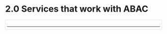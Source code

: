 # 2.0 Services that work with ABAC
<div style="overflow-y: scroll; height: 20px; border: 1px solid #ddd; padding: 5px;">

| Service/Resource | ABAC Access |
|------------------|-------------|
| AWS Account Management | No |
|AWS Activate Console| No |
|AWS Amplify Admin|	No|
|AWS Amplify|	Partial|
|AWS Amplify UI Builder|	Yes|
|Apache Kafka APIs for Amazon MSK clusters|	No|
|Amazon API Gateway|	No|
|Amazon API Gateway Management|	Yes|
|Amazon API Gateway Management V2|	Yes|
|AWS App Studio|	No|
|AWS App2Container|	No|
|AWS AppConfig|	Yes|
|AWS AppFabric|	Yes|
|Amazon AppFlow|	Yes|
|Amazon AppIntegrations|	Yes|
|Application Auto Scaling|	Yes|
|AWS Application Cost Profiler|	No|
|AWS Application Discovery  Arsenal|	No|
|AWS Application Discovery Service|	No|
|AWS Application Migration Service|	Yes|
|AWS Application Transformation Service|	No|
|AWS App Mesh|	Yes|
|AWS App Mesh Preview|	No|
|AWS App Runner|	Yes|
|Amazon AppStream 2.0|	Yes|
|AWS AppSync|	Yes|
|AWS Artifact|	No|
|Amazon Athena|	Yes|
|AWS Audit Manager|	Yes|
|AWS Auto Scaling|	No|
|AWS B2B Data Interchange|	Yes|
|AWS Backup|	Yes|
|AWS Backup Gateway|	Yes|
|AWS Backup storage|	No|
|AWS Batch|	Yes|
|Amazon Bedrock|	Yes|
|AWS Billing and Cost Management|	No|
|AWS Billing and Cost Management Data Exports|	Yes|
|AWS Billing Conductor|	Yes|
|Amazon Braket|	Yes|
|AWS Budget Service|	No|
|AWS BugBust|	Yes|
|AWS Certificate Manager (ACM)|	Yes|
|AWS Chatbot|	No|
|Amazon Chime|	Yes|
|AWS Clean Rooms|	Yes|
|AWS Clean Rooms ML|	Yes|
|AWS Client VPN|	No|
|AWS Cloud9|	Yes|
|AWS Cloud Control API|	No|
|Amazon Cloud Directory|	No|
|AWS CloudFormation|	Yes|
|Amazon CloudFront|	Partial|
|Amazon CloudFront KeyValueStore|	No|
|AWS CloudHSM|	Yes|
|AWS Cloud Map|	Yes|
|Amazon CloudSearch|	No|
|AWS CloudShell|	No|
|AWS CloudTrail|	Yes|
|AWS CloudTrail Data|	Yes|
|Amazon CloudWatch|	Yes|
|Amazon CloudWatch Application Insights|	No|
|Amazon CloudWatch Application Signals|	Yes|
|Amazon CloudWatch Evidently|	Yes|
|Amazon CloudWatch Internet Monitor|	Yes|
|Amazon CloudWatch Logs|	Partial|
|Amazon CloudWatch Network Monitor|	Yes|
|Amazon CloudWatch Observability Access Manager|	Yes|
|Amazon CloudWatch RUM|	Yes|
|Amazon CloudWatch Synthetics|	Yes|
|AWS CodeArtifact|	Yes|
|AWS CodeBuild|	Partial (Info)|
|Amazon CodeCatalyst|	Yes|
|AWS CodeCommit|	Yes|
|AWS CodeConnections|	Yes|
|AWS CodeDeploy|	Yes|
|AWS CodeDeploy secure host commands service|	No|
|Amazon CodeGuru Profiler|	Yes|
|Amazon CodeGuru Reviewer|	Yes|
|Amazon CodeGuru Security|	Yes|
|AWS CodePipeline|	Yes|
|AWS CodeStar|	Yes|
|AWS CodeStar Connections|	Yes|
|AWS CodeStar Notifications|	Yes|
|Amazon CodeWhisperer|	Yes|
|Amazon Cognito|	Yes|
|Amazon Cognito Sync|	No|
|Amazon Cognito user pools|	Yes|
|Amazon Comprehend|	Yes|
|Amazon Comprehend Medical|	No|
|AWS Compute Optimizer|	No|
|AWS Config|	Yes|
|Amazon Connect|	Yes|
|Amazon Connect Cases|	Yes|
|Amazon Connect Customer Profiles|	Yes|
|Amazon Connect High-volume outbound communications|	Yes|
|Amazon Connect Voice ID|	Yes|
|AWS Console Mobile Application|	No|
|AWS Consolidated Billing|	No|
|AWS Control Catalog|	No|
|AWS Control Tower|	No|
|AWS Cost and Usage Report|	No|
|AWS Cost Explorer|	Yes|
|AWS Cost Optimization Hub|	No|
|AWS  Customer Verification Service|	No|
|AWS Database Migration Service|	Yes|
|Database Query Metadata Service|	No|
|AWS Data Exchange|	Yes|
|Amazon Data Lifecycle Manager|	Yes|
|AWS Data Pipeline|	Partial|
|AWS DataSync|	Yes|
|Amazon DataZone|	No|
|AWS Deadline Cloud|	Yes|
|AWS DeepComposer|	Yes|
|AWS DeepRacer|	Yes|
|Amazon Detective|	Yes|
|AWS Device Farm|	Yes|
|Amazon DevOps Guru|	No|
|AWS Diagnostic tools|	Yes|
|AWS Direct Connect|	Yes|
|AWS Directory Service|	Yes|
|Amazon DocumentDB Elastic Clusters|	Yes|
|Amazon DynamoDB Accelerator (DAX)|	No|
|Amazon DynamoDB|	No|
|Amazon Elastic Compute Cloud (Amazon EC2)|	Yes|
|Amazon EC2 Auto Scaling|	Yes|
|EC2 Image Builder|	Yes|
|Amazon EC2 Instance Connect|	No|
|Amazon ElastiCache|	Yes|
|AWS Elastic Beanstalk|	Yes|
|Amazon Elastic Block Store (Amazon EBS)|	Yes|
|Amazon Elastic Container Registry (Amazon ECR)|	Yes|
|Amazon Elastic Container Registry Public (Amazon ECR Public)|	Yes|
|Amazon Elastic Container Service (Amazon ECS)|	Yes|
|AWS Elastic Disaster Recovery|	Yes|
|Amazon Elastic File System (Amazon EFS)|	Partial|
|Amazon Elastic Inference|	No|
|Amazon Elastic Kubernetes Service (Amazon EKS)|	Yes|
|Amazon Elastic Kubernetes Service (Amazon EKS) Auth|	No|
|AWS Elastic Load Balancing|	Partial|
|Amazon Elastic Transcoder|	No|
|AWS Elemental Appliances and Software Activation Service|	Yes|
|AWS Elemental Appliances and Software|	Yes|
|AWS Elemental MediaConnect|	No|
|AWS Elemental MediaConvert|	Yes|
|AWS Elemental MediaLive|	Yes|
|AWS Elemental MediaPackage|	Yes|
|AWS Elemental MediaPackage V2|	Yes|
|AWS Elemental MediaPackage VOD|	Yes|
|AWS Elemental MediaStore|	Yes|
|AWS Elemental MediaTailor|	Yes|
|AWS Elemental Support Cases|	No|
|AWS Elemental Support Content|	No|
|Amazon EMR|	Yes|
|Amazon EMR on EKS|	Yes|
|Amazon EMR Serverless|	Yes|
|AWS Entity Resolution|	Yes|
|Amazon EventBridge|	Yes|
|Amazon EventBridge Pipes|	Yes|
|Amazon EventBridge Scheduler|	Yes|
|Amazon EventBridge Schemas|	Yes|
|AWS Fault Injection Service|	Yes|
|Amazon FinSpace|	Yes|
|Amazon FinSpace API|	No|
|AWS Firewall Manager|	Yes|
|Fleet Hub for AWS IoT Device Management|	Yes|
|Amazon Forecast|	Yes|
|Amazon Fraud Detector|	Yes|
|FreeRTOS|	Yes|
|AWS Free Tier|	No|
|Amazon FSx|	Yes|
|Amazon GameLift|	Yes|
|AWS Global Accelerator|	Yes|
|AWS Glue|	Partial|
|AWS Glue DataBrew|	Yes|
|AWS Ground Station|	Yes|
|Amazon Ground Truth Labeling|	No|
|Amazon GuardDuty|	Yes|
|AWS Health APIs And Notifications|	No|
|AWS HealthImaging|	Yes|
|AWS HealthLake|	Yes|
|AWS HealthOmics|	Yes|
|AWS IAM Identity Center|	Partial|
|IAM Identity Center Directory|	No|
|IAM Identity Center Identity Store|	No|
|IAM Identity Center OIDC service|	No|
|AWS Identity and Access Management (IAM)|	Partial (Info)|
|AWS Identity and Access Management Access Analyzer|	Yes|
|AWS Identity and Access Management Roles Anywhere|	Yes|
|AWS Identity Store Auth|	No|
|AWS Identity Sync|	No|
|AWS Import/Export|	No|
|Amazon Inspector|	Yes|
|Amazon Inspector Classic|	No|
|Amazon InspectorScan|	No|
|Amazon Interactive Video Service|	Yes|
|Amazon Interactive Video Service Chat|	Yes|
|AWS Invoicing|	No|
|AWS IoT 1-Click|	Yes|
|AWS IoT Analytics|	Yes|
|AWS IoT|	Yes|
|AWS IoT Core Device Advisor|	Yes|
|AWS IoT Device Tester|	No|
|AWS IoT Events|	Yes|
|AWS IoT FleetWise|	Yes|
|AWS IoT Greengrass|	Yes|
|AWS IoT Greengrass V2|	Partial|
|AWS IoT Jobs DataPlane|	No|
|AWS IoT RoboRunner|	No|
|AWS IoT SiteWise|	Yes|
|AWS IoT TwinMaker|	Yes|
|AWS IoT Wireless|	Yes|
|AWS IQ|	No|
|AWS IQ Permissions|	No|
|Amazon Kendra|	Yes|
|Amazon Kendra Intelligent Ranking|	Yes|
|AWS Key Management Service (AWS KMS)|	Yes|
|Amazon Keyspaces (for Apache Cassandra)|	Yes|
|Amazon Managed Service for Apache Flink|	Yes|
|Amazon Managed Service for Apache Flink V2|	Yes|
|Amazon Data Firehose|	Yes|
|Amazon Kinesis Data Streams|	No|
|Amazon Kinesis Video Streams|	Yes|
|AWS Lake Formation|	No|
|AWS Lambda|	Partial (Info)|
|AWS Launch Wizard|	No|
|Amazon Lex|	Yes|
|Amazon Lex V2|	Yes|
|AWS License Manager|	Yes|
|AWS License Manager Linux Subscriptions Manager|	No|
|AWS License Manager User Subscriptions|	No|
|Amazon Lightsail|	Partial (Info)|
|Amazon Location Service|	Yes|
|Amazon Lookout for Equipment|	Yes|
|Amazon Lookout for Metrics|	Yes|
|Amazon Lookout for Vision|	Yes|
|Amazon Machine Learning|	No|
|Amazon Macie|	Yes|
|AWS Mainframe Modernization|	Yes|
|AWS Mainframe Modernization Application  Testing|	Yes|
|Amazon Managed Blockchain|	Yes|
|Amazon Managed Blockchain Query|	No|
|Amazon Managed Grafana|	Yes|
|Amazon Managed Service for Prometheus|	Yes|
|Amazon Managed Streaming for Apache Kafka (MSK)|	Yes|
|Amazon Managed Streaming for Kafka Connect|	No|
|Amazon Managed Workflows for Apache Airflow|	Yes|
|AWS Marketplace|	No|
|AWS Marketplace Catalog|	Yes|
|AWS Marketplace Commerce Analytics|	No|
|AWS Marketplace Deployment Service|	Yes|
|AWS Marketplace Discovery|	No|
|AWS Marketplace Entitlement Service|	No|
|AWS Marketplace Image Building Service|	No|
|AWS Marketplace Management Portal|	No|
|AWS Marketplace Metering Service|	No|
|AWS Marketplace Private Marketplace|	No|
|AWS Marketplace Procurement Systems Integration|	No|
|AWS Marketplace Seller Reporting|	No|
|AWS Marketplace Vendor Insights|	Yes|
|Amazon Mechanical Turk|	No|
|Amazon MediaImport|	No|
|Amazon MemoryDB|	Yes|
|Amazon Message Delivery Service|	No|
|Amazon Message Gateway Service|	No|
|AWS Microservice Extractor for .NET|	No|
|AWS Migration Acceleration Program Credits|	No|
|AWS Migration Hub|	No|
|AWS Migration Hub                Orchestrator|	Yes|
|AWS Migration Hub Refactor Spaces|	Yes|
|AWS Migration Hub                Strategy Recommendations|	No|
|Amazon Monitron|	Yes|
|Amazon MQ|	Yes|
|Amazon Neptune|	No|
|Amazon Neptune Analytics|	Yes|
|AWS Network Firewall|	Yes|
|AWS Network Manager|	Yes|
|AWS Network Manager Chat|	No|
|Amazon Nimble Studio|	Yes|
|Amazon One Enterprise|	Yes|
|Amazon OpenSearch A313  Ingestion|	Yes|
|Amazon OpenSearch Serverless|	Yes|
|Amazon OpenSearch Service|	Yes|
|AWS OpsWorks|	No|
|AWS OpsWorks Configuration Management|	No|
|AWS Organizations|	Yes|
|AWS Outposts|	Yes|
|AWS Panorama|	Yes|
|AWS Partner Central account management|	No|
|AWS Payment Cryptography|	Yes|
|AWS Payments|	No|
|AWS Performance Insights|	No|
|Amazon Personalize|	No|
|Amazon Pinpoint|	Yes|
|Amazon Pinpoint Email Service|	Yes|
|Amazon Pinpoint SMS and Voice Service|	No|
|Amazon Pinpoint SMS and Voice Service V2|	Yes|
|Amazon Polly|	No|
|AWS Price List|	No|
|AWS Private 5G|	Yes|
|AWS Private CA Connector for Active Directory|	Yes|
|AWS Private CA Connector for SCEP|	Yes|
|AWS Private Certificate Authority (AWS Private CA)|	Yes|
|AWS Proton|	Yes|
|AWS Purchase Orders Console|	Yes|
|Amazon Q Business|	Yes|
|Amazon Q Business Q Apps|	No|
|Amazon Q Developer|	No|
|Amazon Q  in Connect|	Yes|
|Amazon Quantum Ledger Database (Amazon QLDB)|	Yes|
|Amazon QuickSight|	Yes|
|Amazon RDS Data API|	No|
|Amazon RDS IAM Authentication|	No|
|AWS Recycle Bin|	Yes|
|Amazon Redshift|	Yes|
|Amazon Redshift Data API|	No|
|Amazon Redshift Serverless|	Yes|
|Amazon Rekognition|	Yes|
|Amazon Relational Database Service (Amazon RDS) (Info)|	Yes|
|AWS re:Post Private|	Yes|
|AWS Resilience Hub|	Yes|
|AWS Resource Access Manager (AWS RAM)|	Yes|
|AWS Resource Explorer|	Yes|
|AWS Resource Groups|	Yes|
|AWS Resource Groups Tagging API|	No|
|Amazon RHEL Knowledgebase Portal|	No|
|AWS RoboMaker|	Yes|
|Amazon Route 53|	No|
|Amazon Route 53 Application Recovery Controller - Zonal Shift|	No|
|Amazon Route 53 Domains|	No|
|Amazon Route 53 Profiles|	Yes|
|Amazon Route 53 Recovery Cluster|	No|
|Amazon Route 53 Recovery Control Config|	Yes|
|Amazon Route 53 Recovery Readiness|	Yes|
|Amazon Route 53 Resolver|	Yes|
|Amazon S3 Express|	No|
|Amazon S3 Glacier|	Yes|
|Amazon SageMaker|	Yes|
|Amazon SageMaker geospatial capabilities|	Yes|
|Amazon SageMaker Ground Truth Synthetic|	No|
|Amazon SageMaker with MLflow|	No|
|AWS Savings Plans|	Yes|
|AWS Secrets Manager|	Yes|
|AWS Security Hub|	Yes|
|Amazon Security Lake|	No|
|AWS Security Token Service (AWS STS)|	Yes|
|AWS Serverless Application Repository|	No|
|AWS Service Catalog|	Yes|
|Service Quotas|	Yes|
|AWS Shield|	Yes|
|AWS Signer|	Yes|
|AWS Signin|	No|
|Amazon SimpleDB|	No|
|Amazon Simple Email Service ‐ Mail Manager|	Yes|
|Amazon Simple Email Service (Amazon SES) v2|	Yes|
|Amazon Simple Notification Service (Amazon SNS)|	Yes|
|Amazon Simple Queue Service (Amazon SQS)|	Partial|
|Amazon Simple Storage Service (Amazon S3)|	Partial (Info)|
|Amazon Simple Storage Service (Amazon S3) Object Lambda|	No|
|Amazon Simple Storage Service (Amazon S3) on AWS Outposts|	No|
|Amazon Simple Workflow Service (Amazon SWF)|	Yes|
|AWS SimSpace Weaver|	Yes|
|AWS Site-to-Site VPN|	No|
|AWS Snowball|	No|
|AWS Snowball Edge|	No|
|AWS Snow Device Management|	Yes|
|AWS SQL Workbench|	Yes|
|AWS Step Functions|	Yes|
|AWS Storage Gateway|	Yes|
|AWS Supply Chain|	Yes|
|AWS Support App in Slack|	No|
|AWS Support|	No|
|AWS Support Plans|	No|
|AWS Support Recommendations|	No|
|AWS Sustainability|	No|
|AWS Systems Manager|	Yes|
|AWS Systems Manager for SAP|	Yes|
|AWS Systems Manager GUI Connect|	No|
|AWS Systems Manager Incident Manager|	Yes|
|AWS Systems Manager Incident Manager Contacts|	No|
|AWS Systems Manager Quick Setup|	Yes|
|Tag Editor|	No|
|AWS Tax Settings|	No|
|AWS Telco Network Builder|	Yes|
|Amazon Textract|	No|
|Amazon Timestream|	Yes|
|Amazon Timestream Influxdb|	Yes|
|AWS Tiros API (for Reachability Analyzer)|	No|
|Amazon Transcribe|	Yes|
|AWS Transfer Family|	Yes|
|Amazon Translate|	Yes|
|AWS Trusted Advisor|	No|
|AWS User Notifications|	Yes|
|AWS User Notifications Contacts|	Yes|
|AWS User Subscriptions|	No|
|AWS Verified Access|	No|
|Amazon Verified Permissions|	No|
|Amazon Virtual Private Cloud (Amazon VPC)|	Yes|
|Amazon VPC Lattice|	Yes|
|Amazon VPC Lattice Services|	No|
|AWS WAF|	Yes|
|AWS WAF  Classic|	Yes|
|AWS WAF  Regional|	Yes|
|AWS Well-Architected Tool|	Yes|
|AWS Wickr|	Yes|
|Amazon WorkDocs|	No|
|Amazon WorkMail|	Yes|
|Amazon WorkMail Message Flow|	No|
|Amazon WorkSpaces|	Yes|
|Amazon WorkSpaces Secure Browser|	Yes|
|Amazon WorkSpaces Thin Client|	Yes|
|AWS X-Ray|	Partial (Info)|
</div>
